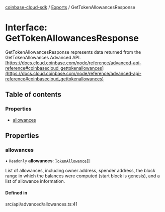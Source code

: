 [coinbase-cloud-sdk](../README.md) / [Exports](../modules.md) / GetTokenAllowancesResponse

# Interface: GetTokenAllowancesResponse

GetTokenAllowancesResponse represents data returned from the GetTokenAllowances Advanced API.
[https://docs.cloud.coinbase.com/node/reference/advanced-api-reference#coinbasecloud_gettokenallowances](https://docs.cloud.coinbase.com/node/reference/advanced-api-reference#coinbasecloud_gettokenallowances)

## Table of contents

### Properties

- [allowances](GetTokenAllowancesResponse.md#allowances)

## Properties

### allowances

• `Readonly` **allowances**: [`TokenAllowance`](TokenAllowance.md)[]

List of allowances, including owner address, spender address, the block range in which the balances were
computed (start block is genesis), and a list of allowance information.

#### Defined in

src/api/advanced/allowances.ts:41
